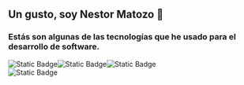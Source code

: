 ## Un gusto, soy Nestor Matozo 👋
<h3>Estás son algunas de las tecnologías que he usado para el desarrollo de software.</h3>
<div style="display:flex;">
  <img alt="Static Badge" src="https://img.shields.io/badge/React-%235CB0E0">
  <img alt="Static Badge" src="https://img.shields.io/badge/Node-%235CB0E0a">
  <img alt="Static Badge" src="https://img.shields.io/badge/css3-%231B83DE">

</div>
<div style="display:flex;">
  <img alt="Static Badge" src="https://img.shields.io/badge/backend-%20Asp.net-blue">

</div>




